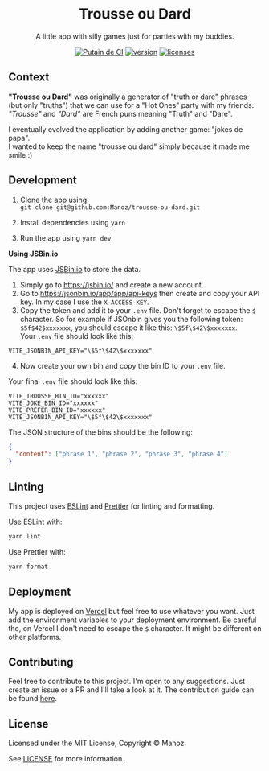 <div align="center">
  <h1>Trousse ou Dard</h1>
  <p>A little app with silly games just for parties with my buddies.</p>
</div>

<div align="center">

[![Putain de CI](https://github.com/Manoz/trousse-ou-dard/actions/workflows/main.yml/badge.svg?branch=main)](https://github.com/Manoz/trousse-ou-dard/actions/workflows/main.yml)
[![version]][version]
[![licenses][licenses]][licenses-url]

</div>

## Context

**"Trousse ou Dard"** was originally a generator of "truth or dare" phrases (but only "truths") that we can use for a "Hot Ones" party with my friends.  
_"Trousse"_ and _"Dard"_ are French puns meaning "Truth" and "Dare".

I eventually evolved the application by adding another game: "jokes de papa".  
I wanted to keep the name "trousse ou dard" simply because it made me smile :)

## Development

1. Clone the app using  
   `git clone git@github.com:Manoz/trousse-ou-dard.git`

2. Install dependencies using `yarn`
3. Run the app using `yarn dev`

**Using JSBin.io**

The app uses [JSBin.io](https://jsbin.io) to store the data.

1. Simply go to https://jsbin.io/ and create a new account.
2. Go to https://jsonbin.io/app/app/api-keys then create and copy your API key. In my case I use the `X-ACCESS-KEY`.
3. Copy the token and add it to your `.env` file. Don't forget to escape the `$` character. So for example if JSOnbin gives you the following token: `$5f$42$xxxxxxx`, you should escape it like this: `\$5f\$42\$xxxxxxx`.  
   Your `.env` file should look like this:

```
VITE_JSONBIN_API_KEY="\$5f\$42\$xxxxxxx"
```

4. Now create your own bin and copy the bin ID to your `.env` file.

Your final `.env` file should look like this:

```
VITE_TROUSSE_BIN_ID="xxxxxx"
VITE_JOKE_BIN_ID="xxxxxx"
VITE_PREFER_BIN_ID="xxxxxx"
VITE_JSONBIN_API_KEY="\$5f\$42\$xxxxxxx"
```

The JSON structure of the bins should be the following:

```json
{
  "content": ["phrase 1", "phrase 2", "phrase 3", "phrase 4"]
}
```

## Linting

This project uses [ESLint](https://eslint.org/) and [Prettier](https://prettier.io/) for linting and formatting.

Use ESLint with:

```bash
yarn lint
```

Use Prettier with:

```bash
yarn format
```

## Deployment

My app is deployed on [Vercel](https://vercel.com/) but feel free to use whatever you want. Just add the environment variables to your deployment environment. Be careful tho, on Vercel I don't need to escape the `$` character. It might be different on other platforms.

## Contributing

Feel free to contribute to this project. I'm open to any suggestions. Just create an issue or a PR and I'll take a look at it. The contribution guide can be found [here](.github/CONTRIBUTING.md).

## License

Licensed under the MIT License, Copyright © Manoz.

See [LICENSE](https://github.com/Manoz/trousse-ou-dard/blob/main/LICENSE) for more information.

[licenses-url]: https://github.com/Manoz/trousse-ou-dard/blob/main/LICENSE
[licenses]: https://img.shields.io/badge/license-MIT-blue.svg
[version]: https://img.shields.io/badge/version-1.0.1-%23d85a94.svg
